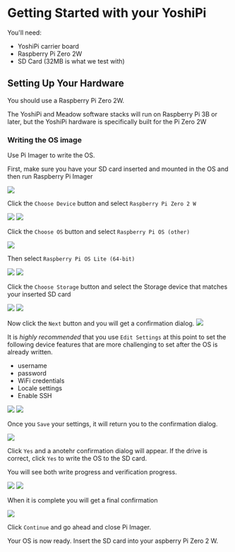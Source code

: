 # Getting Started with your YoshiPi

You'll need:

- YoshiPi carrier board
- Raspberry Pi Zero 2W
- SD Card (32MB is what we test with)


## Setting Up Your Hardware

You should use a Raspberry Pi Zero 2W.

The YoshiPi and Meadow software stacks will run on Raspberry Pi 3B or later, but the YoshiPi hardware is specifically built for the Pi Zero 2W

### Writing the OS image

Use Pi Imager to write the OS.  

First, make sure you have your SD card inserted and mounted in the OS and then run Raspberry Pi Imager

![](Assets/pi-imager-01.png)

Click the `Choose Device` button and select `Raspberry Pi Zero 2 W`

![](Assets/pi-imager-02.png)
![](Assets/pi-imager-03.png)

Click the `Choose OS` button and select `Raspberry Pi OS (other)`

![](Assets/pi-imager-04.png)

Then select `Raspberry Pi OS Lite (64-bit)`

![](Assets/pi-imager-05.png)
![](Assets/pi-imager-06.png)

Click the `Choose Storage` button and select the Storage device that matches your inserted SD card

![](Assets/pi-imager-07.png)
![](Assets/pi-imager-08.png)

Now click the `Next` button and you will get a confirmation dialog.
![](Assets/pi-imager-09.png)

It is *highly recommended* that you use `Edit Settings` at this point to set the following device features that are more challenging to set after the OS is already written.

- username
- password
- WiFi credentials
- Locale settings
- Enable SSH

![](Assets/pi-imager-10.png)
![](Assets/pi-imager-11.png)

Once you `Save` your settings, it will return you to the confirmation dialog.

![](Assets/pi-imager-12.png)

Click `Yes` and a anotehr confirmation dialog will appear.  If the drive is correct, click `Yes` to write the OS to the SD card.

You will see both write progress and verification progress.

![](Assets/pi-imager-13.png)
![](Assets/pi-imager-14.png)

When it is complete you will get a final confirmation

![](Assets/pi-imager-15.png)

Click `Continue` and go ahead and close Pi Imager.

Your OS is now ready.  Insert the SD card into your aspberry Pi Zero 2 W.

